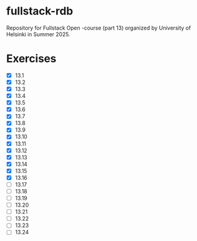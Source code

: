 # fullstack-rdb

Repository for Fullstack Open -course (part 13) organized by University of Helsinki in Summer 2025.

# Exercises

- [x] 13.1
- [x] 13.2
- [x] 13.3
- [x] 13.4
- [x] 13.5
- [x] 13.6
- [x] 13.7
- [x] 13.8
- [x] 13.9
- [x] 13.10
- [x] 13.11
- [x] 13.12
- [x] 13.13
- [x] 13.14
- [x] 13.15
- [x] 13.16
- [ ] 13.17
- [ ] 13.18
- [ ] 13.19
- [ ] 13.20
- [ ] 13.21
- [ ] 13.22
- [ ] 13.23
- [ ] 13.24
